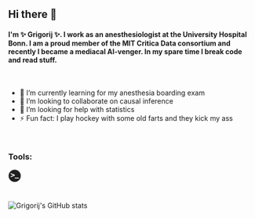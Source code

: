 ## Hi there 👋

#### I'm ✨ Grigorij ✨. I work as an anesthesiologist at the University Hospital Bonn. I am a proud member of the MIT Critica Data consortium and recently I became a mediacal AI-venger. In my spare time I break code and read stuff. 

<br>

- 🌱 I’m currently learning for my anesthesia boarding exam
- 👯 I’m looking to collaborate on causal inference
- 🤔 I’m looking for help with statistics
- ⚡ Fun fact: I play hockey with some old farts and they kick my ass

<br>

### Tools:

<img align="left" alt="Terminal" width="26px" src="https://raw.githubusercontent.com/github/explore/80688e429a7d4ef2fca1e82350fe8e3517d3494d/topics/terminal/terminal.png" />

<br>
<br>
<br>

![Grigorij's GitHub stats](https://github-readme-stats.vercel.app/api?username=grigorijschleifer&hide=contribs,prs&show_icons=true&theme=dracula)
